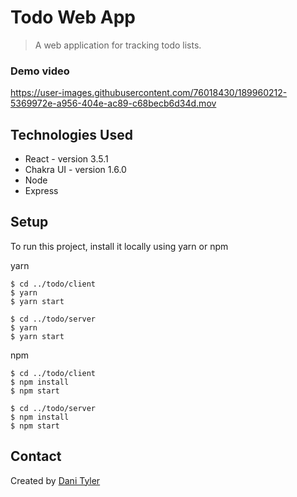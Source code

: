 # Todo Web App

> A web application for tracking todo lists.

### Demo video
https://user-images.githubusercontent.com/76018430/189960212-5369972e-a956-404e-ac89-c68becb6d34d.mov

## Technologies Used

-   React - version 3.5.1
-   Chakra UI - version 1.6.0
-   Node
-   Express

## Setup

To run this project, install it locally using yarn or npm

yarn

```
$ cd ../todo/client
$ yarn
$ yarn start

$ cd ../todo/server
$ yarn
$ yarn start
```

npm

```
$ cd ../todo/client
$ npm install
$ npm start

$ cd ../todo/server
$ npm install
$ npm start
```

## Contact

Created by [Dani Tyler](https://www.dani-tyler.com)




